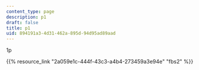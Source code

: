 ```yaml
---
content_type: page
description: p1
draft: false
title: p1
uid: 894191a3-4d31-462a-895d-94d95ad89aad
---
```

1p

{{% resource_link "2a059e1c-444f-43c3-a4b4-273459a3e94e" "fbs2" %}}